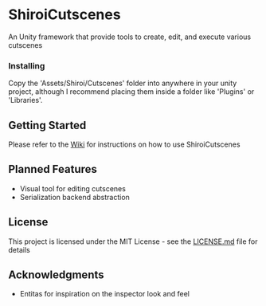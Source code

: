 # ShiroiCutscenes

An Unity framework that provide tools to create, edit, and execute various cutscenes

### Installing

Copy the 'Assets/Shiroi/Cutscenes' folder into anywhere in your unity project, although I recommend placing them inside a folder like 'Plugins' or 'Libraries'.

## Getting Started  

Please refer to the [Wiki](https://github.com/DDevilISL/ShiroiCutscenes/wiki) for instructions on how to use ShiroiCutscenes

## Planned Features

- Visual tool for editing cutscenes
- Serialization backend abstraction

## License

This project is licensed under the MIT License - see the [LICENSE.md](LICENSE.md) file for details

## Acknowledgments

* Entitas for inspiration on the inspector look and feel
